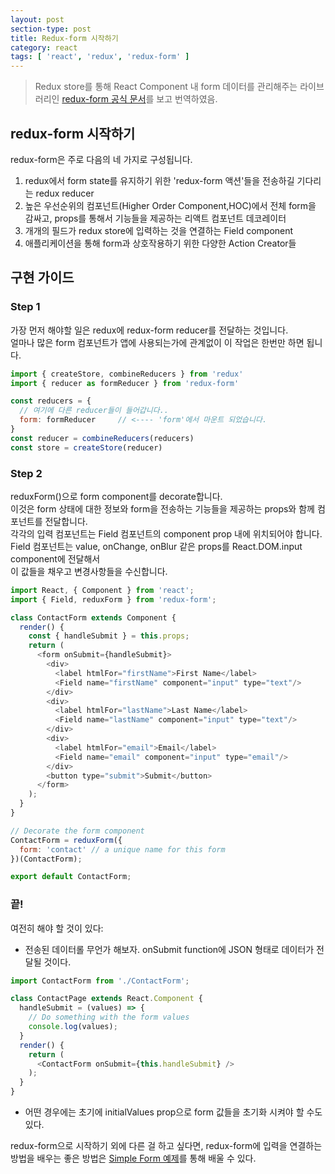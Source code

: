 ```yaml
---
layout: post
section-type: post
title: Redux-form 시작하기
category: react
tags: [ 'react', 'redux', 'redux-form' ]
---
```


> Redux store를 통해 React Component 내 form 데이터를 관리해주는 라이브러리인 [redux-form 공식 문서](http://redux-form.com/6.5.0/docs/GettingStarted.md/)를 보고 번역하였음.

## redux-form 시작하기

redux-form은 주로 다음의 네 가지로 구성됩니다.

1. redux에서 form state를 유지하기 위한 'redux-form 액션'들을 전송하길 기다리는 redux reducer
2. 높은 우선순위의 컴포넌트(Higher Order Component,HOC)에서 전체 form을 감싸고, props를 통해서 기능들을 제공하는 리액트 컴포넌트 데코레이터
3. 개개의 필드가 redux store에 입력하는 것을 연결하는 Field component
4. 애플리케이션을 통해 form과 상호작용하기 위한 다양한 Action Creator들

## 구현 가이드

### Step 1

가장 먼저 해야할 일은 redux에 redux-form reducer를 전달하는 것입니다.  
얼마나 많은 form 컴포넌트가 앱에 사용되는가에 관계없이 이 작업은 한번만 하면 됩니다.

``` js
import { createStore, combineReducers } from 'redux'
import { reducer as formReducer } from 'redux-form'

const reducers = {
  // 여기에 다른 reducer들이 들어갑니다..
  form: formReducer     // <---- 'form'에서 마운트 되었습니다.
}
const reducer = combineReducers(reducers)
const store = createStore(reducer)
```

### Step 2

reduxForm()으로 form component를 decorate합니다.  
이것은 form 상태에 대한 정보와 form을 전송하는 기능들을 제공하는 props와 함께 컴포넌트를 전달합니다.  
각각의 입력 컴포넌트는 Field 컴포넌트의 component prop 내에 위치되어야 합니다.  
Field 컴포넌트는 value, onChange, onBlur 같은 props를 React.DOM.input component에 전달해서    
이 값들을 채우고 변경사항들을 수신합니다.  

``` js
import React, { Component } from 'react';
import { Field, reduxForm } from 'redux-form';

class ContactForm extends Component {
  render() {
    const { handleSubmit } = this.props;
    return (
      <form onSubmit={handleSubmit}>
        <div>
          <label htmlFor="firstName">First Name</label>
          <Field name="firstName" component="input" type="text"/>
        </div>
        <div>
          <label htmlFor="lastName">Last Name</label>
          <Field name="lastName" component="input" type="text"/>
        </div>
        <div>
          <label htmlFor="email">Email</label>
          <Field name="email" component="input" type="email"/>
        </div>
        <button type="submit">Submit</button>
      </form>
    );
  }
}

// Decorate the form component
ContactForm = reduxForm({
  form: 'contact' // a unique name for this form
})(ContactForm);

export default ContactForm;
```

### 끝!

여전히 해야 할 것이 있다:

- 전송된 데이터롤 무언가 해보자. onSubmit function에 JSON 형태로 데이터가 전달될 것이다.

``` js
import ContactForm from './ContactForm';

class ContactPage extends React.Component {
  handleSubmit = (values) => {
    // Do something with the form values
    console.log(values);
  }
  render() {
    return (
      <ContactForm onSubmit={this.handleSubmit} />
    );
  }
}
```

- 어떤 경우에는 초기에 initialValues prop으로 form 값들을 초기화 시켜야 할 수도 있다.

redux-form으로 시작하기 외에 다른 걸 하고 싶다면, redux-form에 입력을 연결하는 방법을 배우는 좋은 방법은 [Simple Form 예제](https://redux-form.com/6.5.0/examples/simple)를 통해 배울 수 있다.
